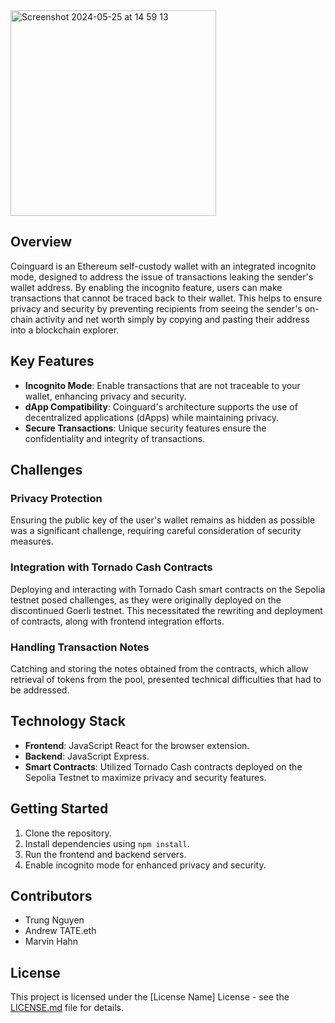 
<img width="329" alt="Screenshot 2024-05-25 at 14 59 13" src="https://github.com/TrungNguyen1409/ethberlin24_coinguard/assets/96893597/9ffda16b-9db1-4a6f-9d8a-ee9e92583998">
 

## Overview

Coinguard is an Ethereum self-custody wallet with an integrated incognito mode, designed to address the issue of transactions leaking the sender's wallet address. By enabling the incognito feature, users can make transactions that cannot be traced back to their wallet. This helps to ensure privacy and security by preventing recipients from seeing the sender's on-chain activity and net worth simply by copying and pasting their address into a blockchain explorer.

## Key Features

- **Incognito Mode**: Enable transactions that are not traceable to your wallet, enhancing privacy and security.
- **dApp Compatibility**: Coinguard's architecture supports the use of decentralized applications (dApps) while maintaining privacy.
- **Secure Transactions**: Unique security features ensure the confidentiality and integrity of transactions.

## Challenges

### Privacy Protection
Ensuring the public key of the user's wallet remains as hidden as possible was a significant challenge, requiring careful consideration of security measures.

### Integration with Tornado Cash Contracts
Deploying and interacting with Tornado Cash smart contracts on the Sepolia testnet posed challenges, as they were originally deployed on the discontinued Goerli testnet. This necessitated the rewriting and deployment of contracts, along with frontend integration efforts.

### Handling Transaction Notes
Catching and storing the notes obtained from the contracts, which allow retrieval of tokens from the pool, presented technical difficulties that had to be addressed.

## Technology Stack

- **Frontend**: JavaScript React for the browser extension.
- **Backend**: JavaScript Express.
- **Smart Contracts**: Utilized Tornado Cash contracts deployed on the Sepolia Testnet to maximize privacy and security features.

## Getting Started

1. Clone the repository.
2. Install dependencies using `npm install`.
3. Run the frontend and backend servers.
4. Enable incognito mode for enhanced privacy and security.

## Contributors

- Trung Nguyen
- Andrew TATE.eth
- Marvin Hahn

## License

This project is licensed under the [License Name] License - see the [LICENSE.md](LICENSE.md) file for details.

